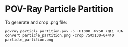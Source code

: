 # POV-Ray Particle Partition

To generate and crop .png file:

```
povray particle_partition.pov -p +H1000 +W750 +Q11 +UA
convert particle_partition.png -crop 750x130+0+440 particle_partition.png
```
